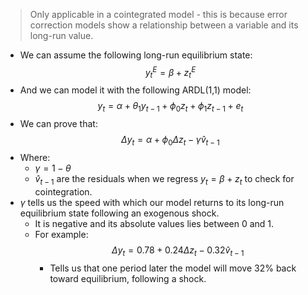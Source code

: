 >Only applicable in a cointegrated model - this is because error correction models show a relationship between a variable and its long-run value.
- We can assume the following long-run equilibrium state:
$$
y_{t}^E=\beta+z_{t}^E
$$
- And we can model it with the following ARDL(1,1) model:
$$
y_{t}=\alpha+\theta_{1} y_{t-1}+\phi_{0}z_{t}+\phi_{1}z_{t-1}+e_{t}
$$
- We can prove that:
$$
\Delta y_{t}=\alpha+\phi_{0}\Delta z_{t}-\gamma \hat{v}_{t-1}
$$
- Where:
	- $\gamma=1-\theta$
	- $\hat{v}_{t-1}$ are the residuals when we regress $y_{t}=\beta+z_{t}$ to check for cointegration.
- $\gamma$ tells us the speed with which our model returns to its long-run equilibrium state following an exogenous shock.
	- It is negative and its absolute values lies between 0 and 1.
	- For example:
$$
\Delta y_{t}=0.78+0.24\Delta z_{t}-0.32\hat{v}_{t-1}
$$
		- Tells us that one period later the model will move 32% back toward equilibrium, following a shock.